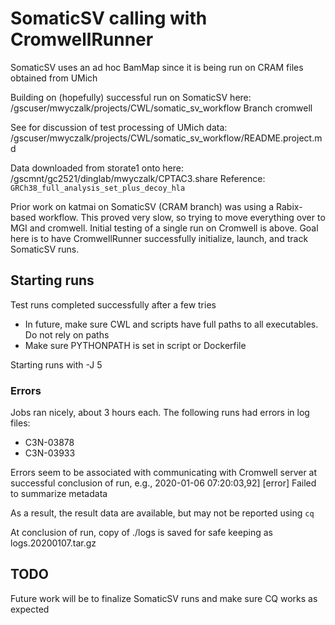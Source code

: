 # SomaticSV calling with CromwellRunner

SomaticSV uses an ad hoc BamMap since it is being run on CRAM files obtained from UMich

Building on (hopefully) successful run on SomaticSV here: /gscuser/mwyczalk/projects/CWL/somatic_sv_workflow
    Branch cromwell

See for discussion of test processing of UMich data: 
    /gscuser/mwyczalk/projects/CWL/somatic_sv_workflow/README.project.md

Data downloaded from storate1 onto here: /gscmnt/gc2521/dinglab/mwyczalk/CPTAC3.share
Reference: `GRCh38_full_analysis_set_plus_decoy_hla`

Prior work on katmai on SomaticSV (CRAM branch) was using a Rabix-based workflow.  This proved very slow,
so trying to move everything over to MGI and cromwell.  Initial testing of a single run on Cromwell is above.
Goal here is to have CromwellRunner successfully initialize, launch, and track SomaticSV runs.

## Starting runs

Test runs completed successfully after a few tries
* In future, make sure CWL and scripts have full paths to all executables.  Do not rely on paths
* Make sure PYTHONPATH is set in script or Dockerfile

Starting runs with -J 5

### Errors

Jobs ran nicely, about 3 hours each.  The following runs had errors in log files:
* C3N-03878
* C3N-03933

Errors seem to be associated with communicating with Cromwell server at successful conclusion of run, e.g.,
    2020-01-06 07:20:03,92] [error] Failed to summarize metadata

As a result, the result data are available, but may not be reported using `cq`

At conclusion of run, copy of ./logs is saved for safe keeping as logs.20200107.tar.gz

## TODO

Future work will be to finalize SomaticSV runs and make sure CQ works as expected
